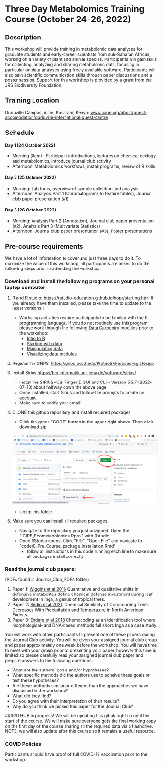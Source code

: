 # Three Day Metabolomics Training Course (October 24-26, 2022)

## Description
This workshop will provide training in metabolomic data analyses for graduate students and early-career scientists from sub-Saharan African, working on a variety of plant and animal species. Participants will gain skills for collecting, analyzing and sharing metabolomic data, focusing in particular on data analyses using freely available software. Participants will also gain scientific communication skills through paper discussions and a poster session. Support for this workshop is provided by a grant from the JRS Biodiversity Foundation.

## Training Location
Duduville Campus, icipe, Kasarani, Kenya: 
www.icipe.org/about/guest-accomodation/duduville-international-guest-centre

## Schedule
#### Day 1 (24 October 2022)
* Morning (8am) : Participant introductions, lectures on chemical ecology and metabolomics, introduce journal club activity 
* Afternoon: Metabolomics workflows, install programs, review of R skills
#### Day 2 (25 October 2022)
* Morning: Lab tours, overview of sample collection and analysis 
* Afternoon: Analysis Part 1 (Chromatograms to feature tables), Journal club paper presentation (#1)
#### Day 3 (26 October 2022)
* Morning: Analysis Part 2 (Annotation), Journal club paper presentation (#2), Analysis Part 3 (Multivariate Statistics)
* Afternoon: Journal club paper presentation (#3), Poster presentations

## Pre-course requirements
We have a lot of information to cover and just three days to do it. To maximize the value of this workshop, all participants are asked to do the following steps prior to attending the workshop:
### Download and install the following programs on your personal laptop computer
1. R and R studio: https://rstudio-education.github.io/hopr/starting.html
     If you already have them installed, please take the time to update to the latest versions!!

     - Workshop activities require participants to be familiar with the R programming language.  If you do not routinely use this program please work through the following [Data Carpentry](https://datacarpentry.org/) modules prior to the workshop:
       - [Intro to R](https://datacarpentry.org/R-ecology-lesson/01-intro-to-r.html)
       - [Starting with data](https://datacarpentry.org/R-ecology-lesson/02-starting-with-data.html)
       - [Manipulating data](https://datacarpentry.org/R-ecology-lesson/03-dplyr.html)
       - [Visualizing data modules](https://datacarpentry.org/R-ecology-lesson/04-visualization-ggplot2.html)
2. Register for GNPS: https://gnps.ucsd.edu/ProteoSAFe/user/register.jsp

3. Install Sirius https://bio.informatik.uni-jena.de/software/sirius/ 
     - install the SIRIUS+CSI:FingerID GUI and CLI - Version 5.5.7 (2022-07-13) about halfway down the above page
     - Once installed, start Sirius and follow the prompts to create an account. 
     - Make sure to verify your email!
4. CLONE this github repository and install required packages
     - Click the green "CODE" button in the upper right above. Then click download zip
      
      ![GitHub Logo](/code/images/clone_github.png)
     - Unzip this folder 
     
5. Make sure you can install all required packages.
     - Navigate to the repository you just unzipped. Open the "ICIPE_Ecometabolomics.Rproj" with Rstudio. 
     - Once RStudio opens. Click "File", "Open File" and navigate to "code/0_Pre_Course_package_installation.Rmd"
          - follow all instructions in this code running each line to make sure all packages install correctly
          
 
### Read the journal club papers:

(PDFs found in Journal_Club_PDFs folder)

1. Paper 1: [Wiggins et al 2016](https://github.com/dlforrister/Forrister_Metabolomics_WS/blob/main/Journal_Club_PDFs/Wiggins2016.pdf) Quantitative and qualitative shifts in defensive metabolites define chemical defense investment during leaf development in Inga, a genus of tropical trees.
2. Paper 2: [Sedio et al 2021](https://github.com/dlforrister/Forrister_Metabolomics_WS/blob/main/Journal_Club_PDFs/Sedio2021.pdf). Chemical Similarity of Co-occurring Trees Decreases With Precipitation and Temperature in North American Forests. 
3. Paper 3: [Endara et al 2018](https://github.com/dlforrister/Forrister_Metabolomics_WS/blob/main/Journal_Club_PDFs/Endara2018.pdf) Chemocoding as an identification tool where morphological‐ and DNA‐based methods fall short: Inga as a case study.

You will work with other participants to present one of these papers during the Journal Club activity.  You will be given your assigned journal club group and paper approximately one week before the workshop. You will have time to meet with your group prior to presenting your paper, however this time is limited so please carefully read your assigned journal club paper and prepare answers to the following questions: 
- What are the authors' goals and/or hypotheses?
- What specific methods did the authors use to acheive these goals or test these hypotheses?
- Are these methods similar or different than the approaches we have discussed in the workshop?
- What did they find? 
- Do you agree with their interpretation of their results?
- Why do you think we picked this paper for the Journal Club?

###GITHUB in progress!
     We will be updating this gihub right up until the start of the course. We will make sure everyone gets the final working copy on the first day of the course sharing all the required data via a flashdrive. NOTE, we will also update after this course so it remains a useful resource.
     
### COVID Policies
Participants should have proof of full COVID-19 vaccination prior to the workshop.
